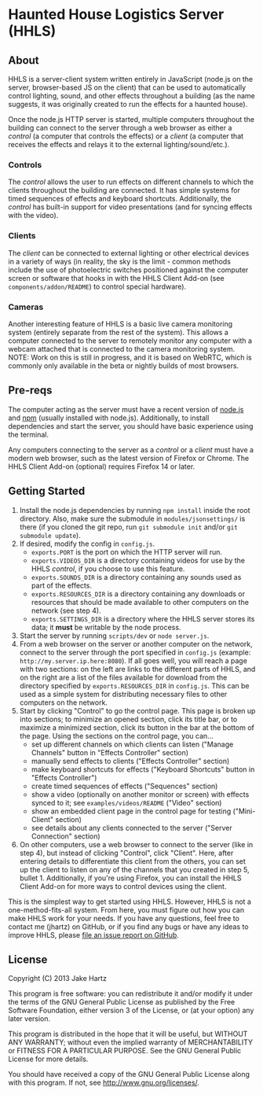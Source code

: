 # Haunted House Logistics Server (HHLS)

## About

HHLS is a server-client system written entirely in JavaScript (node.js on the server, browser-based JS on the client) that can be used to automatically control lighting, sound, and other effects throughout a building (as the name suggests, it was originally created to run the effects for a haunted house).

Once the node.js HTTP server is started, multiple computers throughout the building can connect to the server through a web browser as either a *control* (a computer that controls the effects) or a *client* (a computer that receives the effects and relays it to the external lighting/sound/etc.).

### Controls

The *control* allows the user to run effects on different channels to which the clients throughout the building are connected. It has simple systems for timed sequences of effects and keyboard shortcuts. Additionally, the *control* has built-in support for video presentations (and for syncing effects with the video).

### Clients

The *client* can be connected to external lighting or other electrical devices in a variety of ways (in reality, the sky is the limit - common methods include the use of photoelectric switches positioned against the computer screen or software that hooks in with the HHLS Client Add-on (see `components/addon/README`) to control special hardware).

### Cameras

Another interesting feature of HHLS is a basic live camera monitoring system (entirely separate from the rest of the system). This allows a computer connected to the server to remotely monitor any computer with a webcam attached that is connected to the camera monitoring system. NOTE: Work on this is still in progress, and it is based on WebRTC, which is commonly only available in the beta or nightly builds of most browsers.

## Pre-reqs

The computer acting as the server must have a recent version of [node.js](http://www.nodejs.org/) and [npm](https://npmjs.org/) (usually installed with node.js). Additionally, to install dependencies and start the server, you should have basic experience using the terminal.

Any computers connecting to the server as a *control* or a *client* must have a modern web browser, such as the latest version of Firefox or Chrome. The HHLS Client Add-on (optional) requires Firefox 14 or later.

## Getting Started

1. Install the node.js dependencies by running `npm install` inside the root directory. Also, make sure the submodule in `modules/jsonsettings/` is there (if you cloned the git repo, run `git submodule init` and/or `git submodule update`).
2. If desired, modify the config in `config.js`.
    - `exports.PORT` is the port on which the HTTP server will run.
    - `exports.VIDEOS_DIR` is a directory containing videos for use by the HHLS *control*, if you choose to use this feature.
    - `exports.SOUNDS_DIR` is a directory containing any sounds used as part of the effects.
    - `exports.RESOURCES_DIR` is a directory containing any downloads or resources that should be made available to other computers on the network (see step 4).
    - `exports.SETTINGS_DIR` is a directory where the HHLS server stores its data; it **must** be writable by the node process.
3. Start the server by running `scripts/dev` or `node server.js`.
4. From a web browser on the server or another computer on the network, connect to the server through the port specified in `config.js` (example: `http://my.server.ip.here:8080`). If all goes well, you will reach a page with two sections: on the left are links to the different parts of HHLS, and on the right are a list of the files available for download from the directory specified by `exports.RESOURCES_DIR` in `config.js`. This can be used as a simple system for distributing necessary files to other computers on the network.
5. Start by clicking "Control" to go the control page. This page is broken up into sections; to minimize an opened section, click its title bar, or to maximize a minimized section, click its button in the bar at the bottom of the page. Using the sections on the control page, you can...
    - set up different channels on which clients can listen ("Manage Channels" button in "Effects Controller" section)
    - manually send effects to clients ("Effects Controller" section)
    - make keyboard shortcuts for effects ("Keyboard Shortcuts" button in "Effects Controller") 
    - create timed sequences of effects ("Sequences" section)
    - show a video (optionally on another monitor or screen) with effects synced to it; see `examples/videos/README` ("Video" section)
    - show an embedded client page in the control page for testing ("Mini-Client" section)
    - see details about any clients connected to the server ("Server Connection" section)
6. On other computers, use a web browser to connect to the server (like in step 4), but instead of clicking "Control", click "Client". Here, after entering details to differentiate this client from the others, you can set up the client to listen on any of the channels that you created in step 5, bullet 1. Additionally, if you're using Firefox, you can install the HHLS Client Add-on for more ways to control devices using the client.

This is the simplest way to get started using HHLS. However, HHLS is not a one-method-fits-all system. From here, you must figure out how you can make HHLS work for your needs. If you have any questions, feel free to contact me (jhartz) on GitHub, or if you find any bugs or have any ideas to improve HHLS, please [file an issue report on GitHub](https://github.com/jhartz/hhls/issues).

## License

Copyright (C) 2013  Jake Hartz

This program is free software: you can redistribute it and/or modify
it under the terms of the GNU General Public License as published by
the Free Software Foundation, either version 3 of the License, or
(at your option) any later version.

This program is distributed in the hope that it will be useful,
but WITHOUT ANY WARRANTY; without even the implied warranty of
MERCHANTABILITY or FITNESS FOR A PARTICULAR PURPOSE.  See the
GNU General Public License for more details.

You should have received a copy of the GNU General Public License
along with this program.  If not, see <http://www.gnu.org/licenses/>.
